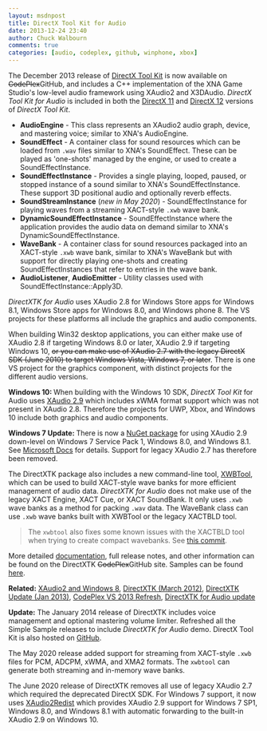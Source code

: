 ```yaml
---
layout: msdnpost
title: DirectX Tool Kit for Audio
date: 2013-12-24 23:40
author: Chuck Walbourn
comments: true
categories: [audio, codeplex, github, winphone, xbox]
---
```

The December 2013 release of <a href="http://go.microsoft.com/fwlink/?LinkId=248929">DirectX Tool Kit</a> is now available on <strike>CodePlex</strike>GitHub, and includes a C++ implementation of the XNA Game Studio's low-level audio framework using XAudio2 and X3DAudio. *DirectX Tool Kit for Audio* is included in both the [DirectX 11](https://github.com/microsoft/DirectXTK/tree/master/Audio) and [DirectX 12](https://github.com/microsoft/DirectXTK12/tree/master/Audio) versions of *DirectX Tool Kit*.
<!--more-->

<ul>
<li><strong>AudioEngine</strong> - This class represents an XAudio2 audio graph, device, and mastering voice; similar to XNA's AudioEngine.</li>
<li><strong>SoundEffect</strong> - A container class for sound resources which can be loaded from <code>.wav</code> files similar to XNA's SoundEffect. These can be played as 'one-shots' managed by the engine, or used to create a SoundEffectInstance.</li>
<li><strong>SoundEffectInstance</strong> - Provides a single playing, looped, paused, or stopped instance of a sound similar to XNA's SoundEffectInstance. These support 3D positional audio and optionally reverb effects.</li>
<li><strong>SoundStreamInstance</strong> (<i>new in  May 2020</i>) - SoundEffectInstance for playing waves from a streaming XACT-style <code>.xwb</code> wave bank.</li>
<li><strong>DynamicSoundEffectInstance</strong> - SoundEffectInstance where the application provides the audio data on demand similar to XNA's DynamicSoundEffectInstance.</li>
<li><strong>WaveBank</strong> - A container class for sound resources packaged into an XACT-style <code>.xwb</code> wave bank, similar to XNA's WaveBank but with support for directly playing one-shots and creating SoundEffectInstances that refer to entries in the wave bank.</li>
<li><strong>AudioListener</strong>, <strong>AudioEmitter</strong> - Utility classes used with SoundEffectInstance::Apply3D.</li>
</ul>

<em>DirectXTK for Audio</em> uses XAudio 2.8 for Windows Store apps for Windows 8.1, Windows Store apps for Windows 8.0, and Windows phone 8. The VS projects for these platforms all include the graphics and audio components.

When building Win32 desktop applications, you can either make use of XAudio 2.8 if targeting Windows 8.0 or later, XAudio 2.9 if targeting Windows 10, <strike>or you can make use of XAudio 2.7 with the legacy DirectX SDK (June 2010) to target Windows Vista, Windows 7, or later</strike>. There is one VS project for the graphics component, with distinct projects for the different audio versions.

<strong>Windows 10: </strong>When building with the Windows 10 SDK, <em>DirectX Tool Kit</em> for Audio uses <a href="https://docs.microsoft.com/en-us/windows/win32/xaudio2/xaudio2-versions">XAudio 2.9</a> which includes xWMA format support which was not present in XAudio 2.8. Therefore the projects for UWP, Xbox, and Windows 10 include both graphics and audio components.

<strong>Windows 7 Update: </strong> There is now a [NuGet package](https://www.nuget.org/packages/Microsoft.XAudio2.Redist/) for using XAudio 2.9 down-level on Windows 7 Service Pack 1, Windows 8.0, and Windows 8.1. See [Microsoft Docs](https://aka.ms/XAudio2Redist) for details. Support for legacy XAudio 2.7 has therefore been removed.

The DirectXTK package also includes a new command-line tool, [XWBTool](https://github.com/Microsoft/DirectXTK/wiki/xwbtool), which can be used to build XACT-style wave banks for more efficient management of audio data. <em>DirectXTK for Audio</em> does not make use of the legacy XACT Engine, XACT Cue, or XACT SoundBank. It only uses ``.xwb`` wave banks as a method for packing ``.wav`` data. The WaveBank class can use ``.xwb`` wave banks built with XWBTool or the legacy XACTBLD tool.

> The ``xwbtool`` also fixes some known issues with the XACTBLD tool when trying to create compact wavebanks. See [this commit](https://github.com/microsoft/DirectXTK/commit/60374ec00b72b4123199f30e444859f91975419d).

More detailed <a href="https://github.com/Microsoft/DirectXTK/wiki/Audio">documentation</a>, full release notes, and other information can be found on the DirectXTK <strike>CodePlex</strike>GitHub site. Samples can be found [here](https://github.com/walbourn/directxtk-samples).

<strong>Related:</strong> <a href="https://walbourn.github.io/xaudio2-and-windows-8/">XAudio2 and Windows 8</a>, <a href="https://walbourn.github.io/directxtk/">DirectXTK (March 2012)</a>, <a href="https://walbourn.github.io/directxtk-update/">DirectXTK Update (Jan 2013)</a>, <a href="https://walbourn.github.io/codeplex-vs-2013-refresh/">CodePlex VS 2013 Refresh</a>, <a href="https://walbourn.github.io/directx-tool-kit-for-audio-updates-and-a-direct3d-9-footnote/">DirectXTK for Audio update</a>

<strong>Update:</strong> The January 2014 release of DirectXTK includes voice management and optional mastering volume limiter. Refreshed all the Simple Sample releases to include <em>DirectXTK for Audio</em> demo. DirectX Tool Kit is also hosted on <a href="https://github.com/Microsoft/DirectXTK">GitHub</a>.

The May 2020 release added support for streaming from XACT-style ``.xwb`` files for PCM, ADCPM, xWMA, and XMA2 formats. The ``xwbtool`` can generate both streaming and in-memory wave banks.

The June 2020 release of DirectXTK removes all use of legacy XAudio 2.7 which required the deprecated DirectX SDK. For Windows 7 support, it now uses [XAudio2Redist](https://aka.ms/XAudio2Redist) which provides XAudio 2.9 support for Windows 7 SP1, Windows 8.0, and Windows 8.1 with automatic forwarding to the built-in XAudio 2.9 on Windows 10.
